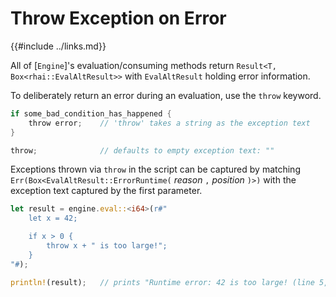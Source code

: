 Throw Exception on Error
=======================

{{#include ../links.md}}

All of [`Engine`]'s evaluation/consuming methods return `Result<T, Box<rhai::EvalAltResult>>`
with `EvalAltResult` holding error information.

To deliberately return an error during an evaluation, use the `throw` keyword.

```rust
if some_bad_condition_has_happened {
    throw error;    // 'throw' takes a string as the exception text
}

throw;              // defaults to empty exception text: ""
```

Exceptions thrown via `throw` in the script can be captured by matching `Err(Box<EvalAltResult::ErrorRuntime(` _reason_ `,` _position_ `)>)`
with the exception text captured by the first parameter.

```rust
let result = engine.eval::<i64>(r#"
    let x = 42;

    if x > 0 {
        throw x + " is too large!";
    }
"#);

println!(result);   // prints "Runtime error: 42 is too large! (line 5, position 15)"
```
